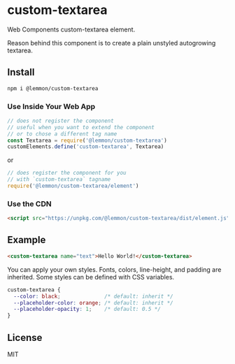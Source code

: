 # custom-textarea

Web Components custom-textarea element.

Reason behind this component is to create a plain unstyled autogrowing textarea.

## Install

```sh
npm i @lemmon/custom-textarea
```

### Use Inside Your Web App

```js
// does not register the component
// useful when you want to extend the component
// or to chose a different tag name
const Textarea = require('@lemmon/custom-textarea')
customElements.define('custom-textarea', Textarea)
```

or

```js
// does register the component for you
// with `custom-textarea` tagname
require('@lemmon/custom-textarea/element')
```

### Use the CDN

```html
<script src="https://unpkg.com/@lemmon/custom-textarea/dist/element.js"></script>
```

## Example

```html
<custom-textarea name="text">Hello World!</custom-textarea>
```

You can apply your own styles. Fonts, colors, line-height, and padding are inherited. Some styles can be defined with CSS variables.

```css
custom-textarea {
  --color: black;              /* default: inherit */
  --placeholder-color: orange; /* default: inherit */
  --placeholder-opacity: 1;    /* default: 0.5 */
}
```

## License

MIT
